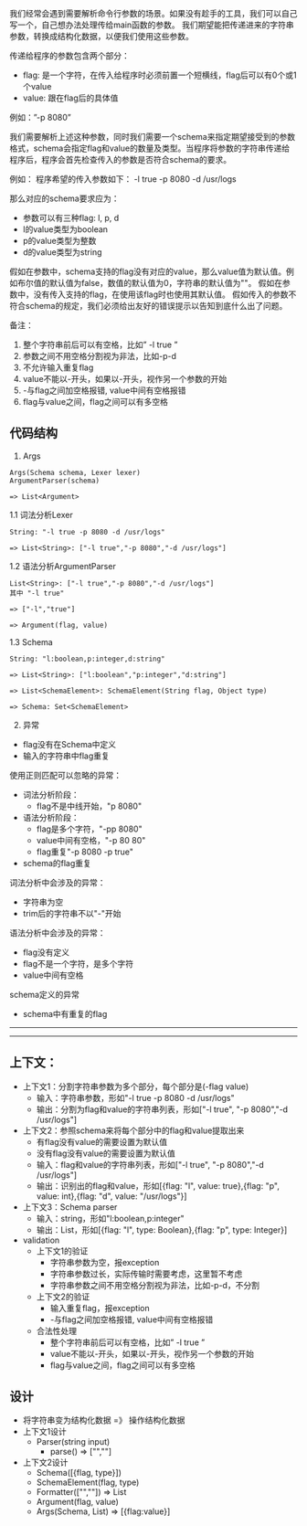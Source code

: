 我们经常会遇到需要解析命令行参数的场景。如果没有趁手的工具，我们可以自己写一个，自己想办法处理传给main函数的参数。 我们期望能把传递进来的字符串参数，转换成结构化数据，以便我们使用这些参数。

传递给程序的参数包含两个部分：
* flag: 是一个字符，在传入给程序时必须前置一个短横线，flag后可以有0个或1个value
* value: 跟在flag后的具体值

例如：”-p 8080”

我们需要解析上述这种参数，同时我们需要一个schema来指定期望接受到的参数格式，schema会指定flag和value的数量及类型。当程序将参数的字符串传递给程序后，程序会首先检查传入的参数是否符合schema的要求。

例如：
程序希望的传入参数如下：
-l true -p 8080 -d /usr/logs

那么对应的schema要求应为：
* 参数可以有三种flag: l, p, d
* l的value类型为boolean
* p的value类型为整数
* d的value类型为string

假如在参数中，schema支持的flag没有对应的value，那么value值为默认值。例如布尔值的默认值为false，数值的默认值为0，字符串的默认值为""。
假如在参数中，没有传入支持的flag，在使用该flag时也使用其默认值。
假如传入的参数不符合schema的规定，我们必须给出友好的错误提示以告知到底什么出了问题。


备注：
1.  整个字符串前后可以有空格，比如”    -l  true    ”
2. 参数之间不用空格分割视为非法，比如-p-d
3. 不允许输入重复flag
4. value不能以-开头，如果以-开头，视作另一个参数的开始
5. -与flag之间加空格报错, value中间有空格报错
6. flag与value之间，flag之间可以有多空格

## 代码结构

1. Args
```
Args(Schema schema, Lexer lexer)
ArgumentParser(schema)

=> List<Argument>
```
1.1 词法分析Lexer
```
String: "-l true -p 8080 -d /usr/logs"

=> List<String>: ["-l true","-p 8080","-d /usr/logs"]
```
1.2 语法分析ArgumentParser
```
List<String>: ["-l true","-p 8080","-d /usr/logs"]
其中 "-l true"

=> ["-l","true"]

=> Argument(flag, value)
```
1.3 Schema
```
String: "l:boolean,p:integer,d:string"

=> List<String>: ["l:boolean","p:integer","d:string"]

=> List<SchemaElement>: SchemaElement(String flag, Object type)

=> Schema: Set<SchemaElement>
```

2. 异常
- flag没有在Schema中定义
- 输入的字符串中flag重复

使用正则匹配可以忽略的异常：
- 词法分析阶段：
    - flag不是中线开始，"p 8080"
-  语法分析阶段：
    - flag是多个字符，"-pp 8080"
    - value中间有空格，"-p 80 80"
    - flag重复"-p 8080 -p true"
- schema的flag重复

词法分析中会涉及的异常：
- 字符串为空
- trim后的字符串不以"-"开始

语法分析中会涉及的异常：
- flag没有定义
- flag不是一个字符，是多个字符
- value中间有空格

schema定义的异常
- schema中有重复的flag

---------------------------------------------------
---------------------------------------------------

## 上下文：
- 上下文1：分割字符串参数为多个部分，每个部分是(-flag value)
    - 输入：字符串参数，形如"-l true -p 8080 -d /usr/logs"
    - 输出：分割为flag和value的字符串列表，形如["-l true", "-p 8080","-d /usr/logs"] 
- 上下文2：参照schema来将每个部分中的flag和value提取出来
    - 有flag没有value的需要设置为默认值
    - 没有flag没有value的需要设置为默认值
    - 输入：flag和value的字符串列表，形如["-l true", "-p 8080","-d /usr/logs"]
    - 输出：识别出的flag和value，形如[{flag: "l", value: true},{flag: "p", value: int},{flag: "d", value: "/usr/logs"}]
- 上下文3：Schema parser
    - 输入：string，形如"l:boolean,p:integer"   
    - 输出：List<SchemaElement>，形如[{flag: "l", type: Boolean},{flag: "p", type: Integer}]
- validation
    - 上下文1的验证
        - 字符串参数为空，报exception
        - 字符串参数过长，实际传输时需要考虑，这里暂不考虑
        - 字符串参数之间不用空格分割视为非法，比如-p-d，不分割
    - 上下文2的验证
        - 输入重复flag，报exception
        - -与flag之间加空格报错, value中间有空格报错
    - 合法性处理
        - 整个字符串前后可以有空格，比如”    -l  true    ”
        - value不能以-开头，如果以-开头，视作另一个参数的开始
        - flag与value之间，flag之间可以有多空格   
  
## 设计   
- 将字符串变为结构化数据 =》 操作结构化数据    
- 上下文1设计
    - Parser(string input) 
        - parse() => ["",""]
- 上下文2设计    
    - Schema([{flag, type}])
    - SchemaElement(flag, type)
    - Formatter(["",""]) => List<Argument>
    - Argument(flag, value)
    - Args(Schema, List<Argument>) => [{flag:value}]
        